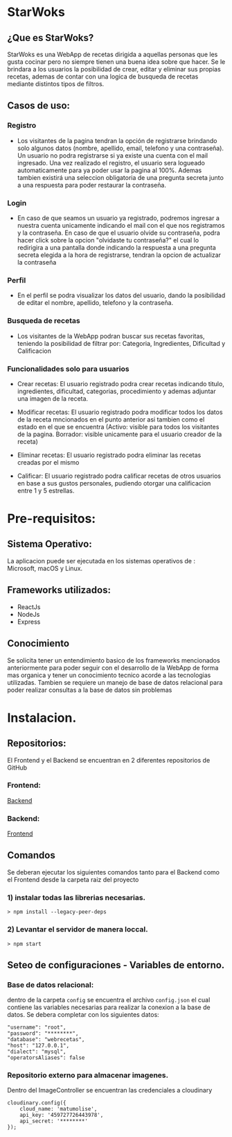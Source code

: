 # StarWoks

## ¿Que es StarWoks?

StarWoks es una WebApp de recetas dirigida a aquellas personas que les gusta cocinar pero no siempre tienen una buena idea sobre que hacer. Se le brindara a los usuarios la posibilidad de crear, editar y eliminar sus propias recetas, ademas de contar con una logica de busqueda de recetas mediante distintos tipos de filtros.

## Casos de uso:

### Registro

- Los visitantes de la pagina tendran la opción de registrarse brindando solo algunos datos (nombre, apellido, email, telefono y una contraseña). Un usuario no podra registrarse si ya existe una cuenta con el mail ingresado. Una vez realizado el registro, el usuario sera logueado automaticamente para ya poder usar la pagina al 100%. Ademas tambien existirá una seleccion obligatoria de una pregunta secreta junto a una respuesta para poder restaurar la contraseña.

### Login

- En caso de que seamos un usuario ya registrado, podremos ingresar a nuestra cuenta unicamente indicando el mail con el que nos registramos y la contraseña. En caso de que el usuario olvide su contraseña, podra hacer click sobre la opcion "olvidaste tu contraseña?" el cual lo redirigira a una pantalla donde indicando la respuesta a una pregunta secreta elegida a la hora de registrarse, tendran la opcion de actualizar la contraseña

### Perfil

- En el perfil se podra visualizar los datos del usuario, dando la posibilidad de editar el nombre, apellido, telefono y la contraseña.

### Busqueda de recetas

- Los visitantes de la WebApp podran buscar sus recetas favoritas, teniendo la posibilidad de filtrar por: Categoria, Ingredientes, Dificultad y Calificacion

### Funcionalidades solo para usuarios

- Crear recetas: El usuario registrado podra crear recetas indicando titulo, ingredientes, dificultad, categorias, procedimiento y ademas adjuntar una imagen de la receta.

- Modificar recetas: El usuario registrado podra modificar todos los datos de la receta mncionados en el punto anterior asi tambien como el estado en el que se encuentra (Activo: visible para todos los visitantes de la pagina. Borrador: visible unicamente para el usuario creador de la receta)

- Eliminar recetas: El usuario registrado podra eliminar las recetas creadas por el mismo

- Calificar: El usuario registrado podra calificar recetas de otros usuarios en base a sus gustos personales, pudiendo otorgar una calificacion entre 1 y 5 estrellas.

# Pre-requisitos:

## Sistema Operativo:

La aplicacion puede ser ejecutada en los sistemas operativos de : Microsoft, macOS y Linux.

## Frameworks utilizados:

- ReactJs
- NodeJs
- Express

## Conocimiento

Se solicita tener un entendimiento basico de los frameworks mencionados anteriormente para poder seguir con el desarrollo de la WebApp de forma mas organica y tener un conocimiento tecnico acorde a las tecnologias utilizadas. Tambien se requiere un manejo de base de datos relacional para poder realizar consultas a la base de datos sin problemas

# Instalacion.

## Repositorios:

El Frontend y el Backend se encuentran en 2 diferentes repositorios de GitHub

### Frontend:

[Backend](https://github.com/gabrielpicc/recetas_back)

### Backend:

[Frontend](https://github.com/gabrielpicc/PaginaRecetas)

## Comandos

Se deberan ejecutar los siguientes comandos tanto para el Backend como el Frontend desde la carpeta raiz del proyecto

### 1) instalar todas las librerias necesarias.

```
> npm install --legacy-peer-deps
```

### 2) Levantar el servidor de manera loccal.

```
> npm start
```

## Seteo de configuraciones - Variables de entorno.

### Base de datos relacional:

dentro de la carpeta `config` se encuentra el archivo `config.json` el cual contiene las variables necesarias para realizar la conexion a la base de datos.
Se debera completar con los siguientes datos:

```
"username": "root",
"password": "********",
"database": "webrecetas",
"host": "127.0.0.1",
"dialect": "mysql",
"operatorsAliases": false
```

### Repositorio externo para almacenar imagenes.

Dentro del ImageController se encuentran las credenciales a cloudinary 

```
cloudinary.config({
    cloud_name: 'matumolise',
    api_key: '459727726443978',
    api_secret: '********'
});
```
